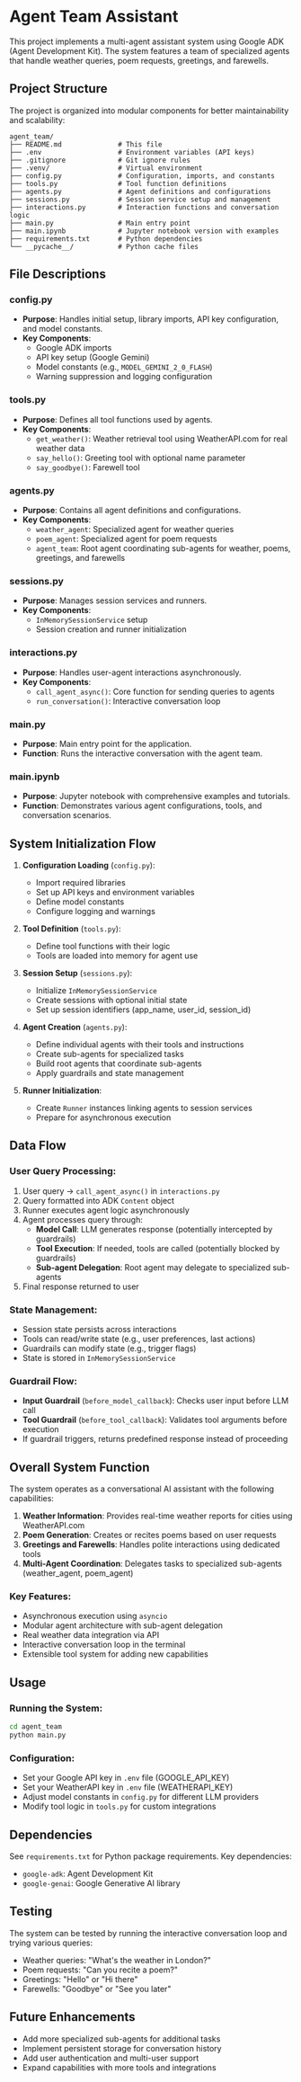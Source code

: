 # Agent Team Assistant

This project implements a multi-agent assistant system using Google ADK (Agent Development Kit). The system features a team of specialized agents that handle weather queries, poem requests, greetings, and farewells.

## Project Structure

The project is organized into modular components for better maintainability and scalability:

```
agent_team/
├── README.md              # This file
├── .env                   # Environment variables (API keys)
├── .gitignore             # Git ignore rules
├── .venv/                 # Virtual environment
├── config.py              # Configuration, imports, and constants
├── tools.py               # Tool function definitions
├── agents.py              # Agent definitions and configurations
├── sessions.py            # Session service setup and management
├── interactions.py        # Interaction functions and conversation logic
├── main.py                # Main entry point
├── main.ipynb             # Jupyter notebook version with examples
├── requirements.txt       # Python dependencies
└── __pycache__/           # Python cache files
```

## File Descriptions

### config.py
- **Purpose**: Handles initial setup, library imports, API key configuration, and model constants.
- **Key Components**:
  - Google ADK imports
  - API key setup (Google Gemini)
  - Model constants (e.g., `MODEL_GEMINI_2_0_FLASH`)
  - Warning suppression and logging configuration

### tools.py
- **Purpose**: Defines all tool functions used by agents.
- **Key Components**:
  - `get_weather()`: Weather retrieval tool using WeatherAPI.com for real weather data
  - `say_hello()`: Greeting tool with optional name parameter
  - `say_goodbye()`: Farewell tool

### agents.py
- **Purpose**: Contains all agent definitions and configurations.
- **Key Components**:
  - `weather_agent`: Specialized agent for weather queries
  - `poem_agent`: Specialized agent for poem requests
  - `agent_team`: Root agent coordinating sub-agents for weather, poems, greetings, and farewells

### sessions.py
- **Purpose**: Manages session services and runners.
- **Key Components**:
  - `InMemorySessionService` setup
  - Session creation and runner initialization

### interactions.py
- **Purpose**: Handles user-agent interactions asynchronously.
- **Key Components**:
  - `call_agent_async()`: Core function for sending queries to agents
  - `run_conversation()`: Interactive conversation loop

### main.py
- **Purpose**: Main entry point for the application.
- **Function**: Runs the interactive conversation with the agent team.

### main.ipynb
- **Purpose**: Jupyter notebook with comprehensive examples and tutorials.
- **Function**: Demonstrates various agent configurations, tools, and conversation scenarios.

## System Initialization Flow

1. **Configuration Loading** (`config.py`):
   - Import required libraries
   - Set up API keys and environment variables
   - Define model constants
   - Configure logging and warnings

2. **Tool Definition** (`tools.py`):
   - Define tool functions with their logic
   - Tools are loaded into memory for agent use

3. **Session Setup** (`sessions.py`):
   - Initialize `InMemorySessionService`
   - Create sessions with optional initial state
   - Set up session identifiers (app_name, user_id, session_id)

4. **Agent Creation** (`agents.py`):
   - Define individual agents with their tools and instructions
   - Create sub-agents for specialized tasks
   - Build root agents that coordinate sub-agents
   - Apply guardrails and state management

5. **Runner Initialization**:
   - Create `Runner` instances linking agents to session services
   - Prepare for asynchronous execution

## Data Flow

### User Query Processing:
1. User query → `call_agent_async()` in `interactions.py`
2. Query formatted into ADK `Content` object
3. Runner executes agent logic asynchronously
4. Agent processes query through:
   - **Model Call**: LLM generates response (potentially intercepted by guardrails)
   - **Tool Execution**: If needed, tools are called (potentially blocked by guardrails)
   - **Sub-agent Delegation**: Root agent may delegate to specialized sub-agents
5. Final response returned to user

### State Management:
- Session state persists across interactions
- Tools can read/write state (e.g., user preferences, last actions)
- Guardrails can modify state (e.g., trigger flags)
- State is stored in `InMemorySessionService`

### Guardrail Flow:
- **Input Guardrail** (`before_model_callback`): Checks user input before LLM call
- **Tool Guardrail** (`before_tool_callback`): Validates tool arguments before execution
- If guardrail triggers, returns predefined response instead of proceeding

## Overall System Function

The system operates as a conversational AI assistant with the following capabilities:

1. **Weather Information**: Provides real-time weather reports for cities using WeatherAPI.com
2. **Poem Generation**: Creates or recites poems based on user requests
3. **Greetings and Farewells**: Handles polite interactions using dedicated tools
4. **Multi-Agent Coordination**: Delegates tasks to specialized sub-agents (weather_agent, poem_agent)

### Key Features:
- Asynchronous execution using `asyncio`
- Modular agent architecture with sub-agent delegation
- Real weather data integration via API
- Interactive conversation loop in the terminal
- Extensible tool system for adding new capabilities

## Usage

### Running the System:
```bash
cd agent_team
python main.py
```

### Configuration:
- Set your Google API key in `.env` file (GOOGLE_API_KEY)
- Set your WeatherAPI key in `.env` file (WEATHERAPI_KEY)
- Adjust model constants in `config.py` for different LLM providers
- Modify tool logic in `tools.py` for custom integrations

## Dependencies

See `requirements.txt` for Python package requirements. Key dependencies:
- `google-adk`: Agent Development Kit
- `google-genai`: Google Generative AI library

## Testing

The system can be tested by running the interactive conversation loop and trying various queries:
- Weather queries: "What's the weather in London?"
- Poem requests: "Can you recite a poem?"
- Greetings: "Hello" or "Hi there"
- Farewells: "Goodbye" or "See you later"

## Future Enhancements

- Add more specialized sub-agents for additional tasks
- Implement persistent storage for conversation history
- Add user authentication and multi-user support
- Expand capabilities with more tools and integrations
